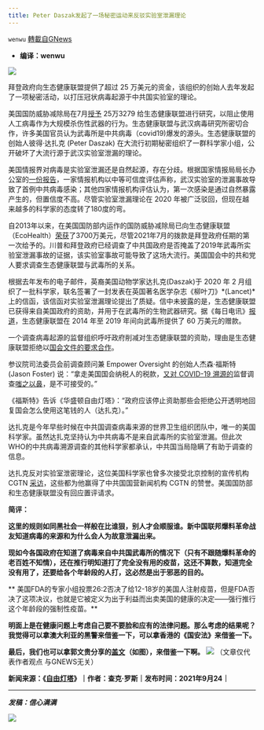```yaml
---
title: Peter Daszak发起了一场秘密运动来反驳实验室泄漏理论
---
```

`wenwu` [轉載自GNews](https://gnews.org/zh-hans/1553834/)

- **编译：wenwu**


![](https://assets.gnews.org/wp-content/uploads/2021/09/tempsnip129.png)

拜登政府向生态健康联盟提供了超过 25 万美元的资金，该组织的创始人去年发起了一项秘密活动，以打压冠状病毒起源于中共国实验室的理论。

美国国防威胁减除局在7月[授予](https://www.usaspending.gov/award/ASST_NON_HDTRA12110023_9761) 25万3279 给生态健康联盟进行研究，以阻止使用人工病毒作为大规模杀伤性武器的行为。生态健康联盟与武汉病毒研究所密切合作，许多美国官员认为武毒所是中共病毒（covid19)爆发的源头。生态健康联盟的创始人彼得·达扎克 (Peter Daszak) 在大流行初期秘密组织了一群科学家小组，公开破坏了大流行源于武汉实验室泄漏的理论。

美国情报界对病毒是实验室泄漏还是自然起源，存在分歧。根据国家情报局局长办公室的[一份报告](https://www.dni.gov/files/ODNI/documents/assessments/Unclassified-Summary-of-Assessment-on-COVID-19-Origins.pdf)，一家情报机构以中等可信度评估声称，武汉实验室的泄漏事故导致了首例中共病毒感染；其他四家情报机构评估认为，第一次感染是通过自然暴露产生的，但置信度不高。尽管实验室泄漏理论在 2020 年被广泛驳回，但现在越来越多的科学家的态度转了180度的弯。

自2013年以来，在美国国防部内运作的国防威胁减除局已向生态健康联盟（EcoHealth）[荣获](https://dailycaller.com/2021/06/07/defense-threat-reduction-agency-ecohealth-alliance/)了3700万美元，尽管2021年7月的拨款是拜登政府任期的第一次给予的。川普和拜登政府已经调查了中共国政府是否掩盖了2019年武毒所实验室泄漏事故的证据，该实验室事故可能导致了这场大流行。美国国会中的共和党人要求调查生态健康联盟与武毒所的关系。

根据去年发布的电子邮件，英裔美国动物学家达扎克(Daszak)于 2020 年 2 月组织了一批科学家，联名签署了一封发表在英国著名医学杂志《柳叶刀》*(Lancet)*上的信函，该信函对实验室泄漏理论提出了质疑。信中未披露的是，生态健康联盟已获得来自美国政府的资助，并用于在武毒所的生物武器研究。据《每日电讯》[报道](https://dailycaller.com/2021/06/07/defense-threat-reduction-agency-ecohealth-alliance/)，生态健康联盟在 2014 年至 2019 年间向武毒所提供了 60 万美元的赠款。

一个调查病毒起源的监督组织呼吁政府削减对生态健康联盟的资助，理由是生态健康联盟拒绝以[国会文件的要求合作](https://republicans-energycommerce.house.gov/wp-content/uploads/2021/04/EcoHealth-Alliance-Letter.pdf)。

参议院司法委员会前调查顾问兼 Empower Oversight 的创始人杰森·福斯特 (Jason Foster) 说：“拿走美国国会纳税人的税款，[又对 COVID-19 溯源的](https://empowr.us/covid-19-origins-timeline/)监督调查[嗤之以鼻](https://empowr.us/wp-content/uploads/2021/08/COVID-Origins-and-Congress-FINAL.pdf)，是不可接受的。”

《福斯特》告诉《华盛顿自由灯塔》：“政府应该停止资助那些会拒绝公开透明地回复国会怎么使用这笔钱的人（达扎克）。”

达扎克是今年早些时候在中共国调查病毒来源的世界卫生组织团队中，唯一的美国科学家。虽然达扎克坚持认为中共病毒不是来自武毒所的实验室泄漏。但此次WHO的中共病毒溯源调查的其他科学家都承认，中共国当局隐瞒了有助于调查的信息。

达扎克反对实验室泄密理论，这位美国科学家也曾多次接受北京控制的宣传机构 CGTN [采访](https://twitter.com/cgtnofficial/status/1377249318512566274?lang=en)，这些都为他赢得了中共国国营新闻机构 CGTN 的赞誉。美国国防部和生态健康联盟没有回应置评请求。

**简评：**

**这里的规则如同黑社会一样般在比谁狠，别人才会顺服谁。新中国联邦爆料革命战友知道病毒的来源和为什么会人为故意泄漏出来。**

**现如今各国政府在知道了病毒来自中共国武毒所的情况下（只有不跟随爆料革命的老百姓不知情），还在推行明知道打了完全没有用的疫苗，这还不算数，知道完全没有用了，还要给各个年龄段的人打，这必然是出于邪恶的目的。**

** 美国FDA的专家小组投票26:2否决了给12-18岁的美国人注射疫苗，但是FDA否决了这项决议，也就是它被定义为出于利益而出卖美国的健康的决定——强行推行这个年龄段的强制性疫苗。**

**明面上是在健康问题上考虑自己要不要脸和应有的法律问题。那么考虑的结果呢？我觉得可以拿澳大利亚的黑警来借鉴一下，可以拿香港的《国安法》来借鉴一下。**

**最后，我们也可以拿郭文贵分享的[盖文](https://gettr.com/post/pc66bh7673)（如图），来借鉴一下啊。**
![](https://assets.gnews.org/wp-content/uploads/2021/09/unnamed-2021-09-25T102947.287-1.png)
（文章仅代表作者观点 与GNEWS无关）

**新闻来源：《[自由灯塔](https://freebeacon.com/coronavirus/biden-administration-doles-out-250k-to-wuhan-lab-linked-group/)》｜作者：查克·罗斯｜发布时间：2021年9月24｜**

* * *

***发稿：信心满满***

![](https://assets.gnews.org/wp-content/uploads/2021/09/GNEWS_CH.-2.jpeg)
